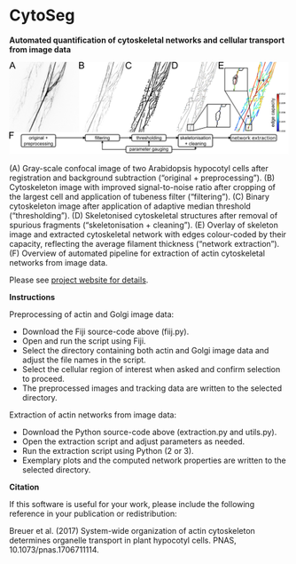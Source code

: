 # CytoSeg

**Automated quantification of cytoskeletal networks and cellular transport from image data**

![](examples/images/figure.png)

(A) Gray-scale confocal image of two Arabidopsis hypocotyl cells after registration and background subtraction (“original + preprocessing”).
(B) Cytoskeleton image with improved signal-to-noise ratio after cropping of the largest cell and application of tubeness filter (“filtering”).
(C) Binary cytoskeleton image after application of adaptive median threshold (“thresholding”).
(D) Skeletonised cytoskeletal structures after removal of spurious fragments (“skeletonisation + cleaning”).
(E) Overlay of skeleton image and extracted cytoskeletal network with edges colour-coded by their capacity, reflecting the average filament thickness (“network extraction”).
(F) Overview of automated pipeline for extraction of actin cytoskeletal networks from image data. 

Please see [project website for details](http://mathbiol.mpimp-golm.mpg.de/CytoSeg/).

**Instructions**

Preprocessing of actin and Golgi image data:

- Download the Fiji source-code above (fiij.py).
- Open and run the script using Fiji.
- Select the directory containing both actin and Golgi image data and adjust the file names in the script.
- Select the cellular region of interest when asked and confirm selection to proceed.
- The preprocessed images and tracking data are written to the selected directory.

Extraction of actin networks from image data:

- Download the Python source-code above (extraction.py and utils.py).
- Open the extraction script and adjust parameters as needed.
- Run the extraction script using Python (2 or 3).
- Exemplary plots and the computed network properties are written to the selected directory.

**Citation**

If this software is useful for your work, please include the following reference in your publication or redistribution:

Breuer et al. (2017) System-wide organization of actin cytoskeleton determines organelle transport in plant hypocotyl cells. PNAS, 10.1073/pnas.1706711114.


